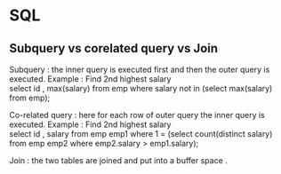 # SQL

## Subquery vs corelated query vs Join

Subquery : the inner query is executed first and then the outer query is executed.
Example : Find 2nd highest salary</br>
select id , max(salary) from emp where salary not in (select max(salary) from emp); 

Co-related query : here for each row of outer query the inner query is executed.
Example : Find 2nd highest salary</br>
select id , salary from emp emp1 where 1 =  (select count(distinct salary) from emp emp2 where emp2.salary > emp1.salary); 

Join : the two tables are joined and put into a buffer space .
